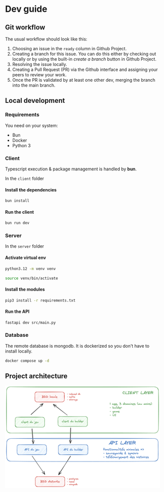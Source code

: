 # Dev guide

## Git workflow

The usual workflow should look like this:

1. Choosing an issue in the `ready` column in Github Project.
2. Creating a branch for this issue. You can do this either by checking out locally or by using the built-in _create a branch_ button in Github Project.
3. Resolving the issue locally.
4. Creating a Pull Request (PR) via the Github interface and assigning your peers to review your work.
5. Once the PR is validated by at least one other dev, merging the branch into the main branch.

## Local development

### Requirements

You need on your system:

- Bun
- Docker
- Python 3

### Client

Typescript execution & package management is handled by **bun**.

In the `client` folder

#### Install the dependencies

```bash
bun install
```

#### Run the client

```bash
bun run dev
```

### Server

In the `server` folder

#### Activate virtual env

```bash
python3.12 -m venv venv
```

```bash
source venv/bin/activate
```

#### Install the modules

```bash
pip3 install -r requirements.txt
```

#### Run the API

```bash
fastapi dev src/main.py
```

### Database

The remote database is mongodb. It is dockerized so you don't have to install locally.

```bash
docker compose up -d
```

## Project architecture

![alt text](archi.png)
